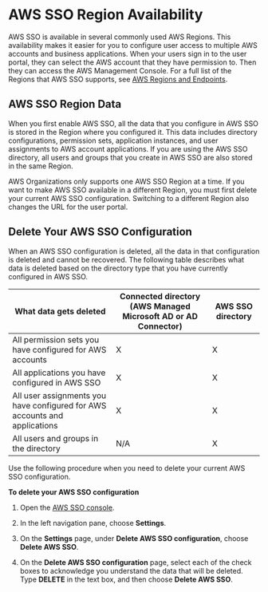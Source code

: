# AWS SSO Region Availability<a name="regions"></a>

AWS SSO is available in several commonly used AWS Regions\. This availability makes it easier for you to configure user access to multiple AWS accounts and business applications\. When your users sign in to the user portal, they can select the AWS account that they have permission to\. Then they can access the AWS Management Console\. For a full list of the Regions that AWS SSO supports, see [AWS Regions and Endpoints](https://docs.aws.amazon.com/general/latest/gr/rande.html)\. 

## AWS SSO Region Data<a name="region-data"></a>

When you first enable AWS SSO, all the data that you configure in AWS SSO is stored in the Region where you configured it\. This data includes directory configurations, permission sets, application instances, and user assignments to AWS account applications\. If you are using the AWS SSO directory, all users and groups that you create in AWS SSO are also stored in the same Region\. 

AWS Organizations only supports one AWS SSO Region at a time\. If you want to make AWS SSO available in a different Region, you must first delete your current AWS SSO configuration\. Switching to a different Region also changes the URL for the user portal\. 

## Delete Your AWS SSO Configuration<a name="delete-config"></a>

When an AWS SSO configuration is deleted, all the data in that configuration is deleted and cannot be recovered\. The following table describes what data is deleted based on the directory type that you have currently configured in AWS SSO\.


| What data gets deleted |  Connected directory \(AWS Managed Microsoft AD or AD Connector\)  | AWS SSO directory | 
| --- | --- | --- | 
|  All permission sets you have configured for AWS accounts  | X | X | 
|  All applications you have configured in AWS SSO  | X | X | 
| All user assignments you have configured for AWS accounts and applications | X | X | 
| All users and groups in the directory | N/A | X | 

Use the following procedure when you need to delete your current AWS SSO configuration\.

**To delete your AWS SSO configuration**

1. Open the [AWS SSO console](https://console.aws.amazon.com/singlesignon)\.

1. In the left navigation pane, choose **Settings**\.

1. On the **Settings** page, under **Delete AWS SSO configuration**, choose **Delete AWS SSO**\.

1. On the **Delete AWS SSO configuration** page, select each of the check boxes to acknowledge you understand the data that will be deleted\. Type **DELETE** in the text box, and then choose **Delete AWS SSO**\.